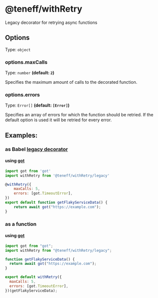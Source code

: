 # @teneff/withRetry

Legacy decorator for retrying async functions

## Options

Type: `object`

### options.maxCalls

Type: `number` **(default: `2`)**

Specifies the maximum amount of calls to the decorated function.

### options.errors

Type: `Error[]` **(default: `[Error]`)**

Specifies an array of errors for which the function should be retried. If the default option is used it will be retried for every error.

## Examples:

### as Babel [legacy decorator][legacy]

#### using [got][got]

```javascript
import got from 'got'
import withRetry from '@teneff/withRetry/legacy'

@withRetry({
    maxCalls: 5,
    errors: [got.TimeoutError],
})
export default function getFlakyServiceData() {
    return await got("https://example.com");
}
```

### as a function

#### using [got][got]

```javascript
import got from "got";
import withRetry from "@teneff/withRetry/legacy";

function getFlakyServiceData() {
  return await got("https://example.com");
}

export default withRetry({
  maxCalls: 5,
  errors: [got.TimeoutError],
})(getFlakyServiceData);
```

[got]: http://npmjs.com/package/got
[adyen]: http://npmjs.com/package/adyen
[legacy]: https://babeljs.io/docs/en/babel-plugin-proposal-decorators#legacy
